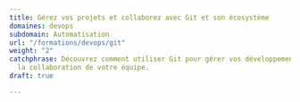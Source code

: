 ```yaml
---
title: Gérez vos projets et collaborez avec Git et son écosystème
domaines: devops
subdomain: Automatisation
url: "/formations/devops/git"
weight: "2"
catchphrase: Découvrez comment utiliser Git pour gérer vos développements et faciliter
  la collaboration de votre équipe.
draft: true

---
```

